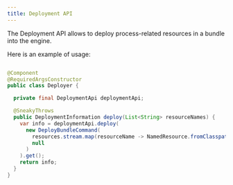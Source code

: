 ```yaml
---
title: Deployment API
---
```


The Deployment API allows to deploy process-related resources in a bundle into the engine.

Here is an example of usage:

```java

@Component
@RequiredArgsConstructor
public class Deployer {

  private final DeploymentApi deploymentApi;

  @SneakyThrows
  public DeploymentInformation deploy(List<String> resourceNames) {
    var info = deploymentApi.deploy(
      new DeployBundleCommand(
        resources.stream.map(resourceName -> NamedResource.fromClasspath(resourceName)).toList(),
        null
      )
    ).get();
    return info;
  }
}


```
